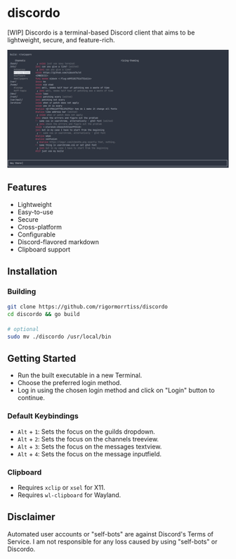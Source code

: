 # discordo

[WIP] Discordo is a terminal-based Discord client that aims to be lightweight, secure, and feature-rich.

![Preview](assets/preview.png)

## Features

- Lightweight
- Easy-to-use
- Secure
- Cross-platform
- Configurable
- Discord-flavored markdown
- Clipboard support

## Installation

### Building

```bash
git clone https://github.com/rigormorrtiss/discordo
cd discordo && go build

# optional
sudo mv ./discordo /usr/local/bin
```

## Getting Started

- Run the built executable in a new Terminal.
- Choose the preferred login method.
- Log in using the chosen login method and click on "Login" button to continue.

### Default Keybindings

- `Alt` + `1`: Sets the focus on the guilds dropdown.
- `Alt` + `2`: Sets the focus on the channels treeview.
- `Alt` + `3`: Sets the focus on the messages textview.
- `Alt` + `4`: Sets the focus on the message inputfield.

### Clipboard

- Requires `xclip` or `xsel` for X11.
- Requires `wl-clipboard` for Wayland. 

## Disclaimer

Automated user accounts or "self-bots" are against Discord's Terms of Service. I am not responsible for any loss caused by using "self-bots" or Discordo.
